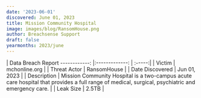 ```yaml
---
date: '2023-06-01'
discovered: June 01, 2023
title: Mission Community Hospital
image: images/blog/RansomHouse.png
author: Breachsense Support
draft: false
yearmonths: 2023/june
---
```



| Data Breach Report
------------:     |:-------------:    | :-----:|
| Victim      | mchonline.org      | 
| Threat Actor      | RansomHouse      | 
| Date Discovered      | Jun 01, 2023      | 
| Description      | Mission Community Hospital is a two-campus acute care hospital that provides a full range of medical, surgical, psychiatric and emergency care.      | 
| Leak Size      | 2.5TB      | 

